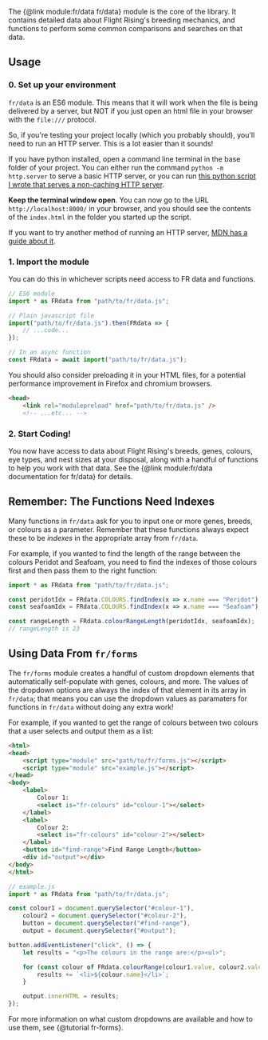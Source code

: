 
The {@link module:fr/data fr/data} module is the core of the library. It contains detailed data about Flight Rising's breeding mechanics, and functions to perform some common comparisons and searches on that data.

## Usage

### 0. Set up your environment

`fr/data` is an ES6 module. This means that it will work when the file is being delivered by a server, but NOT if you just open an html file in your browser with the `file:///` protocol.

So, if you're testing your project locally (which you probably should), you'll need to run an HTTP server. This is a lot easier than it sounds!

If you have python installed, open a command line terminal in the base folder of your project. You can either run the command `python -m http.server` to serve a basic HTTP server, or you can run [this python script I wrote that serves a non-caching HTTP server](https://gist.github.com/egad13/456511ef2cd80e2fa60baee6da41f8ce).

**Keep the terminal window open**. You can now go to the URL `http://localhost:8000/` in your browser, and you should see the contents of the `index.html` in the folder you started up the script.

If you want to try another method of running an HTTP server, [MDN has a guide about it](https://developer.mozilla.org/en-US/docs/Learn/Common_questions/Tools_and_setup/set_up_a_local_testing_server).

### 1. Import the module

You can do this in whichever scripts need access to FR data and functions.
```js
// ES6 module
import * as FRdata from "path/to/fr/data.js";

// Plain javascript file
import("path/to/fr/data.js").then(FRdata => {
    // ...code...
});

// In an async function
const FRdata = await import("path/to/fr/data.js");
```

You should also consider preloading it in your HTML files, for a potential performance improvement in Firefox and chromium browsers.
```html
<head>
    <link rel="modulepreload" href="path/to/fr/data.js" />
    <!-- ...etc... -->
```

### 2. Start Coding!

You now have access to data about Flight Rising's breeds, genes, colours, eye types, and nest sizes at your disposal, along with a handful of functions to help you work with that data. See the {@link module:fr/data documentation for fr/data} for details.

## Remember: The Functions Need Indexes

Many functions in `fr/data` ask for you to input one or more genes, breeds, or colours as a parameter. Remember that these functions always expect these to be <em>indexes</em> in the appropriate array from `fr/data`.

For example, if you wanted to find the length of the range between the colours Peridot and Seafoam, you need to find the indexes of those colours first and then pass them to the right function:
```js
import * as FRdata from "path/to/fr/data.js";

const peridotIdx = FRdata.COLOURS.findIndex(x => x.name === "Peridot");
const seafoamIdx = FRdata.COLOURS.findIndex(x => x.name === "Seafoam");

const rangeLength = FRdata.colourRangeLength(peridotIdx, seafoamIdx);
// rangeLength is 23
```

## Using Data From `fr/forms`

The `fr/forms` module creates a handful of custom dropdown elements that automatically self-populate with genes, colours, and more. The values of the dropdown options are always the index of that element in its array in `fr/data`; that means you can use the dropdown values as paramaters for functions in `fr/data` without doing any extra work!

For example, if you wanted to get the range of colours between two colours that a user selects and output them as a list:
```html
<html>
<head>
    <script type="module" src="path/to/fr/forms.js"></script>
    <script type="module" src="example.js"></script>
</head>
<body>
    <label>
        Colour 1:
        <select is="fr-colours" id="colour-1"></select>
    </label>
    <label>
        Colour 2:
        <select is="fr-colours" id="colour-2"></select>
    </label>
    <button id="find-range">Find Range Length</button>
    <div id="output"></div>
</body>
</html>
```
```js
// example.js
import * as FRdata from "path/to/fr/data.js";

const colour1 = document.querySelector("#colour-1"),
    colour2 = document.querySelector("#colour-2"),
    button = document.querySelector("#find-range"),
    output = document.querySelector("#output");

button.addEventListener("click", () => {
    let results = "<p>The colours in the range are:</p><ul>";

    for (const colour of FRdata.colourRange(colour1.value, colour2.value)) {
        results += `<li>${colour.name}</li>`;
    }

    output.innerHTML = results;
});
```

For more information on what custom dropdowns are available and how to use them, see {@tutorial fr-forms}.
